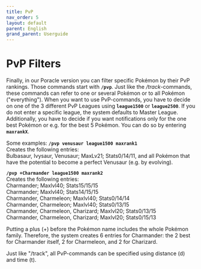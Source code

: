 ```yaml
---
title: PvP
nav_order: 5
layout: default
parent: English
grand_parent: Userguide
---
```


# PvP Filters
Finally, in our Poracle version you can filter specific Pokémon by their PvP rankings. 
Those commands start with **`/pvp`**. 
Just like the */track*-commands, these commands can refer to one or several Pokémon or to all Pokémon ("everything"). 
When you want to use PvP-commands, you have to decide on one of the 3 different PvP Leagues using **`league1500`** or **`league2500`**. If you do not enter a specific league, the system defaults to Master League. Additionally, you have to decide if you want notifications only for the one best Pokémon or e.g. for the best 5 Pokémon. You can do so by entering **`maxrankX`**. 

Some examples:
**`/pvp venusaur league1500 maxrank1`**  
Creates the following entries:  
Bulbasaur, Ivysaur, Venusaur; MaxLv21; Stats0/14/11, and all Pokémon that have the potential to become a perfect Venusaur (e.g. by evolving).

**`/pvp +Charmander league1500 maxrank2`**  
Creates the following entries:  
Charmander; Maxlvl40; Stats15/15/15  
Charmander; Maxlvl40; Stats14/15/15  
Charmander, Charmeleon; Maxlvl40; Stats0/14/14  
Charmander, Charmeleon; Maxlvl40; Stats0/13/15  
Charmander, Charmeleon, Charizard; Maxlvl20; Stats0/13/15  
Charmander, Charmeleon, Charizard; Maxlvl20; Stats0/15/13  

Putting a plus (+) before the Pokémon name includes the whole Pokémon family. Therefore, the system creates 6 entries for Charmander: the 2 best for Charmander itself, 2 for Charmeleon, and 2 for Charizard.

Just like "/track", all PvP-commands can be specified using distance (d) and time (t). 